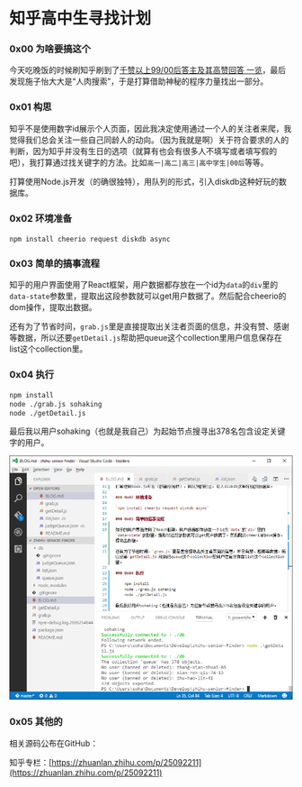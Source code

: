 # 知乎高中生寻找计划

### 0x00 为啥要搞这个

今天吃晚饭的时候刷知乎刷到了[千赞以上99/00后答主及其高赞回答 一览](https://zhuanlan.zhihu.com/p/25082065)，最后发现施子怡大大是“人肉搜索”，于是打算借助神秘的程序力量找出一部分。

### 0x01 构思

知乎不是使用数字id展示个人页面，因此我决定使用通过一个人的关注者来爬，我觉得我们总会关注一些自己同龄人的动向。（因为我就是啊）关于符合要求的人的判断，因为知乎并没有生日的选项（就算有也会有很多人不填写或者填写假的吧），我打算通过找关键字的方法。比如`高一|高二|高三|高中学生|00后`等等。

打算使用Node.js开发（的确很独特），用队列的形式，引入diskdb这种好玩的数据库。

### 0x02 环境准备

`npm install cheerio request diskdb async`

### 0x03 简单的搞事流程

知乎的用户界面使用了React框架，用户数据都存放在一个id为`data`的`div`里的`data-state`参数里，提取出这段参数就可以get用户数据了。然后配合cheerio的dom操作，提取出数据。

还有为了节省时间，`grab.js`里是直接提取出关注者页面的信息，并没有赞、感谢等数据，所以还要`getDetail.js`帮助把queue这个collection里用户信息保存在list这个collection里。

### 0x04 执行

    npm install
    node ./grab.js sohaking
    node ./getDetail.js

最后我以用户sohaking（也就是我自己）为起始节点搜寻出378名包含设定关键字的用户。

![Result](result.png)

### 0x05 其他的

相关源码公布在GitHub：

知乎专栏：[https://zhuanlan.zhihu.com/p/25092211](https://zhuanlan.zhihu.com/p/25092211)
